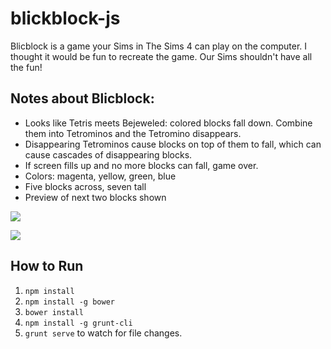 # blickblock-js

Blicblock is a game your Sims in The Sims 4 can play on the computer. I thought
it would be fun to recreate the game. Our Sims shouldn't have all the fun!

## Notes about Blicblock:

- Looks like Tetris meets Bejeweled: colored blocks fall down. Combine them into Tetrominos and the Tetromino disappears.
- Disappearing Tetrominos cause blocks on top of them to fall, which can cause cascades of disappearing blocks.
- If screen fills up and no more blocks can fall, game over.
- Colors: magenta, yellow, green, blue
- Five blocks across, seven tall
- Preview of next two blocks shown

![](https://raw.githubusercontent.com/moneypenny/blicblock-js/master/app/images/blicblock-screenshot-1.png)

![](https://raw.githubusercontent.com/moneypenny/blicblock-js/master/app/images/blicblock-screenshot-2.png)

## How to Run

1. `npm install`
1. `npm install -g bower`
1. `bower install`
1. `npm install -g grunt-cli`
1. `grunt serve` to watch for file changes.
